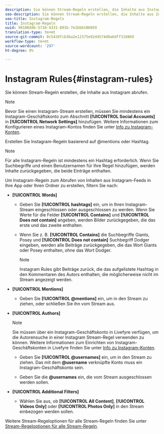 ```yaml
---
description: Sie können Stream-Regeln erstellen, die Inhalte aus Instagram abrufen.
seo-description: Sie können Stream-Regeln erstellen, die Inhalte aus Instagram abrufen.
seo-title: Instagram-Regeln
title: Instagram-Regeln
uuid: 98108ddb-5710-4331-891b-7e1bbb106059
translation-type: tm+mt
source-git-commit: 0c5420fcb3ba2e12375e92d4574d0a6dff310869
workflow-type: tm+mt
source-wordcount: '297'
ht-degree: 0%

---
```



# Instagram Rules{#instagram-rules}

Sie können Stream-Regeln erstellen, die Inhalte aus Instagram abrufen.

>[!NOTE]
>
>Bevor Sie einen Instagram-Stream erstellen, müssen Sie mindestens ein Instagram-Geschäftskonto zum Abschnitt **[!UICONTROL Social Accounts]** in **[!UICONTROL Network Settings]** hinzufügen. Weitere Informationen zum Konfigurieren eines Instagram-Kontos finden Sie unter [Info zu Instagram-Konten](../c-users-creating-accounts-with-studio-access/t-configure-social-accout-instagram/c-about-instagram-accounts.md#c_about_instagram_accounts).

Erstellen Sie Instagram-Regeln basierend auf @mentions oder Hashtag.

>[!NOTE]
>
>Für alle Instagram-Regeln ist mindestens ein Hashtag erforderlich. Wenn Sie Suchbegriffe und einen Benutzernamen für Ihre Regel hinzufügen, werden Inhalte zurückgegeben, die beide Einträge enthalten.

Um Instagram-Regeln zum Abrufen von Inhalten aus Instagram-Feeds in Ihre App oder Ihren Ordner zu erstellen, filtern Sie nach:

* **[!UICONTROL Words]**

   * Geben Sie **[!UICONTROL hashtags]** ein, um in Ihren Instagram-Stream eingeschlossen oder ausgeschlossen zu werden. Wenn Sie Werte für die Felder **[!UICONTROL Contains]** und **[!UICONTROL Does not contain]** angeben, werden Bilder zurückgegeben, die das erste und das zweite enthalten.

   * Wenn Sie z. B. **[!UICONTROL Contains]** die Suchbegriffe Giants, Posey und **[!UICONTROL Does not contain]** Suchbegriff Dodger eingeben, werden alle Beiträge zurückgegeben, die das Wort Giants oder Posey enthalten, ohne das Wort Dodger.

      >[!NOTE]
      >
      >Instagram Rules gibt Beiträge zurück, die das aufgelistete Hashtag in den Kommentaren des Autors enthalten, die möglicherweise nicht im Stream angezeigt werden.

* **[!UICONTROL Mentions]**

   * Geben Sie **[!UICONTROL @mentions]** ein, um in den Stream zu ziehen, oder schließen Sie ihn vom Stream aus.

* **[!UICONTROL Authors]**

   >[!NOTE]
   >
   >Sie müssen über ein Instagram-Geschäftskonto in Livefyre verfügen, um die Autorensuche in einer Instagram Stream-Regel verwenden zu können. Weitere Informationen zum Einrichten von Instagram-Geschäftskonten in Livefyre finden Sie unter [Info zu Instagram-Konten](../c-users-creating-accounts-with-studio-access/t-configure-social-accout-instagram/c-about-instagram-accounts.md#c_about_instagram_accounts).

   * Geben Sie **[!UICONTROL @usernames]** ein, um in den Stream zu ziehen. Das mit dem **@username** verknüpfte Konto muss ein Instagram-Geschäftskonto sein.

   * Geben Sie die **@usernames** ein, die vom Stream ausgeschlossen werden sollen.

* **[!UICONTROL Additional Filters]**

   * Wählen Sie aus, ob **[!UICONTROL All Content]**, **[!UICONTROL Videos Only]** oder **[!UICONTROL Photos Only]** in den Stream einbezogen werden sollen.

Weitere Stream-Regeloptionen für alle Stream-Regeln finden Sie unter [Stream-Regeloptionen für alle Stream-Regeln](../c-streams/c-stream-rule-options-for-all-stream-rules.md#c_stream_rule_options_for_all_stream_rules).
